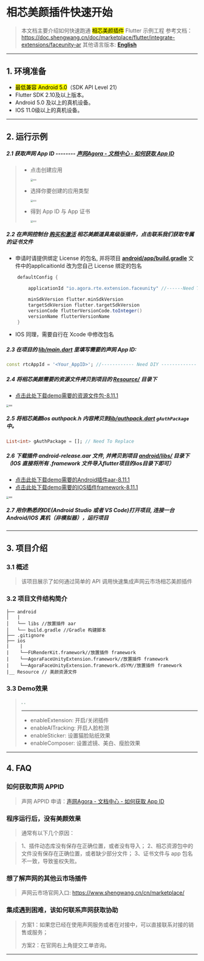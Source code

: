 # 相芯美颜插件快速开始

> 本文档主要介绍如何快速跑通 <mark>相芯美颜插件</mark> Flutter 示例工程
>参考文档：https://doc.shengwang.cn/doc/marketplace/flutter/integrate-extensions/faceunity-ar
> 其他语言版本: [**English**](README-ForFirstTime.md)
---

## 1. 环境准备

- <mark>最低兼容 Android 5.0</mark>（SDK API Level 21）
- Flutter SDK 2.10及以上版本。
- Android 5.0 及以上的真机设备。
- IOS 11.0级以上的真机设备。

---

## 2. 运行示例

##### 2.1 获取声网 App ID -------- [声网Agora - 文档中心 - 如何获取 App ID](https://docs.agora.io/cn/Agora%20Platform/get_appid_token?platform=All%20Platforms#%E8%8E%B7%E5%8F%96-app-id)

> - 点击创建应用
>
>   <img src="https://accktvpic.oss-cn-beijing.aliyuncs.com/pic/github_readme/create_app_1.jpg" alt="xxx" style="zoom:40%;" />
>
> - 选择你要创建的应用类型
>
>   <img src="https://accktvpic.oss-cn-beijing.aliyuncs.com/pic/github_readme/create_app_2.jpg" alt="xxx" style="zoom:40%;" />
>
> - 得到 App ID 与 App 证书
>
>   <img src="https://accktvpic.oss-cn-beijing.aliyuncs.com/pic/github_readme/get_app_id.jpg" alt="xxx" style="zoom:40%;" />

##### 2.2 在声网控制台 [购买和激活](https://docs.agora.io/cn/extension_customer/get_extension?platform=All%20Platforms) 相芯美颜道具高级版插件，点击**联系我们**获取专属的证书文件

- 申请时请提供绑定 License 的包名, 并将项目 [**android/app/build.gradle**](android/app/build.gradle) 文件中的applicaitionId 改为您自己 License 绑定的包名

```gradle
    defaultConfig {

        applicationId "io.agora.rte.extension.faceunity" //------Need To Replace------

        minSdkVersion flutter.minSdkVersion
        targetSdkVersion flutter.targetSdkVersion
        versionCode flutterVersionCode.toInteger()
        versionName flutterVersionName
    }
```
- IOS 同理，需要自行在 Xcode 中修改包名

##### 2.3 在项目的 [**lib/main.dart**](lib/main.dart) 里填写需要的声网 App ID:

```dart
const rtcAppId = '<Your_AppID>'; //------------ Need DIY -------------
```


##### 2.4 将相芯美颜需要的资源文件拷贝到项目的 [**Resource/**](Resource/) 目录下

* [点击此处下载demo需要的资源文件包-8.11.1](https://download.agora.io/marketplace/release/Agora_Marketplace_FaceUnity_v8.11.1_Extension_for_Resource.tar.gz)

<img src="https://web-cdn.agora.io/docs-files/1673335775613" alt="xxx" style="zoom:40%;" />

##### 2.5 将相芯美颜ios authpack.h 内容拷贝到[lib/authpack.dart](lib/authpack.dart) `gAuthPackage`中。

```dart
List<int> gAuthPackage = []; // Need To Replace
```

##### 2.6 下载插件 android-release.aar 文件, 并拷贝到项目 [**android/libs/**](android/libs/) 目录下（IOS 直接将所有 .framework 文件导入flutter项目的ios目录下即可）

* [点击此处下载demo需要的Android插件aar-8.11.1](https://download.agora.io/marketplace/release/Agora_Marketplace_FaceUnity_v8.11.1_Extension_for_Android_v4.3.2-1.tar.gz)
* [点击此处下载demo需要的IOS插件framework-8.11.1](https://download.agora.io/marketplace/release/Agora_Marketplace_FaceUnity_v8.11.1_Extension_for_iOS_v4.3.2-1.tar.gz)


<img src="https://web-cdn.agora.io/docs-files/1673335651833" alt="xxx" style="zoom:40%;" />

##### 2.7 用你熟悉的IDE(Android Studio 或者 VS Code)打开项目, 连接一台 Android/IOS 真机（非模拟器），运行项目

---

## 3. 项目介绍

### 3.1 概述

> 该项目展示了如何通过简单的 API 调用快速集成声网云市场相芯美颜插件

### 3.2 项目文件结构简介

```
├── android
│   |
│   └── libs //放置插件 aar
│   └── build.gradle //Gradle 构建脚本
├── .gitignore
├── ios
|    |
|    └──FURenderKit.framework//放置插件 framework 
|    └──AgoraFaceUnityExtension.framework//放置插件 framework 
|    └──AgoraFaceUnityExtension.framework.dSYM//放置插件 framework 
|__ Resource // 美颜资源文件
```
### 3.3 Demo效果

> <img src="https://accktvpic.oss-cn-beijing.aliyuncs.com/pic/github_readme/market-place/FaceUnity/FaceUnity-effect-3.jpg.jpg" style="zoom:20%;">
> <img src="https://accktvpic.oss-cn-beijing.aliyuncs.com/pic/github_readme/market-place/FaceUnity/FaceUnity-effect-4.jpg.jpg" style="zoom:20%;">
> 
> ---
>
> * enableExtension: 开启/关闭插件
> * enableAITracking: 开启人脸检测
> * enableSticker: 设置猫脸贴纸效果
> * enableComposer: 设置滤镜、美白、瘦脸效果


---

## 4. FAQ

### 如何获取声网 APPID

> 声网 APPID 申请：[声网Agora - 文档中心 - 如何获取 App ID](https://docs.agora.io/cn/Agora%20Platform/get_appid_token?platform=All%20Platforms#%E8%8E%B7%E5%8F%96-app-id)

### 程序运行后，没有美颜效果
> 通常有以下几个原因：

> 1、插件动态库没有保存在正确位置，或者没有导入；
> 2、相芯资源包中的文件没有保存在正确位置，或者缺少部分文件；
> 3、证书文件与 app 包名不一致，导致鉴权失败。

### 想了解声网的其他云市场插件

> 声网云市场官网入口: https://www.shengwang.cn/cn/marketplace/

### 集成遇到困难，该如何联系声网获取协助

> 方案1：如果您已经在使用声网服务或者在对接中，可以直接联系对接的销售或服务；
>
> 方案2：在官网右上角提交工单咨询。

---
